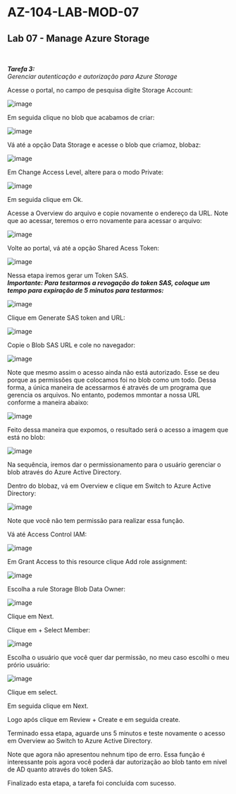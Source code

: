 # AZ-104-LAB-MOD-07

 <h2>Lab 07 - Manage Azure Storage</h2> <br>

 ***Tarefa 3:***  
    *Gerenciar autenticação e autorização para Azure Storage*

Acesse o portal, no campo de pesquisa digite Storage Account: 

![image](https://user-images.githubusercontent.com/107069287/194133897-a2e5ac43-b2c3-43e2-93e6-ebe703aee1f4.png)

Em seguida clique no blob que acabamos de criar: 

![image](https://user-images.githubusercontent.com/107069287/194134001-7ce22241-692a-430c-93bf-7d745c75f4b2.png)

Vá até a opção Data Storage e acesse o blob que criamoz, blobaz: 

![image](https://user-images.githubusercontent.com/107069287/194134300-58aaa864-6507-4f97-a5a9-fa8ff7d86c6b.png)

Em Change Access Level, altere para o modo Private: 

![image](https://user-images.githubusercontent.com/107069287/194134514-3b8ad7f8-20fc-4165-b32a-4cc6ef922508.png)

Em seguida clique em Ok. 

Acesse a Overview do arquivo e copie novamente o endereço da URL. Note que ao acessar, teremos o erro novamente para acessar o arquivo: 

![image](https://user-images.githubusercontent.com/107069287/194134859-5b07d600-6b9a-42c0-ab91-1d4703e9cb52.png)

Volte ao portal, vá até a opção Shared Acess Token: 

![image](https://user-images.githubusercontent.com/107069287/194135497-bd6460b4-c393-48e5-990f-8115699def66.png)

Nessa etapa iremos gerar um Token SAS.<br>
***Importante: Para testarmos a revogação do token SAS, coloque um tempo para expiração de 5 minutos para testarmos:***

![image](https://user-images.githubusercontent.com/107069287/194136076-be9ddf7e-6606-4746-b3bc-cce0bb33ecbd.png)

Clique em Generate SAS token and URL: 

![image](https://user-images.githubusercontent.com/107069287/194136128-1ee48bc5-b860-42e9-8604-741f5d238db9.png)

Copie o Blob SAS URL e cole no navegador: 

![image](https://user-images.githubusercontent.com/107069287/194136305-49c28f1a-08e1-4f2b-9ccf-b33b78cbc834.png)

Note que mesmo assim o acesso ainda não está autorizado. Esse se deu porque as permissões que colocamos foi no blob como um todo. Dessa forma, a única maneira de acessarmos é através de um programa que gerencia os arquivos. No entanto, podemos mmontar a nossa URL conforme a maneira abaixo: 

![image](https://user-images.githubusercontent.com/107069287/194137614-5408ccaa-0cef-4e38-8436-51250a5c5352.png)

Feito dessa maneira que expomos, o resultado será o acesso a imagem que está no blob: 

![image](https://user-images.githubusercontent.com/107069287/194137767-9fd4ce5a-40f9-4080-9253-4d470037ed77.png)

Na sequência, iremos dar o permissionamento para o usuário gerenciar o blob através do Azure Active Directory. 

Dentro do blobaz, vá em Overview e clique em Switch to Azure Active Directory: 

 ![image](https://user-images.githubusercontent.com/107069287/194139427-2d7fe57e-44c5-4b69-9a7f-19880ee7662c.png)

Note que você não tem permissão para realizar essa função. 

Vá até Access Control IAM: 

![image](https://user-images.githubusercontent.com/107069287/194139598-25cb695e-cd50-4037-8341-a86fa2388d6f.png)

Em Grant Access to this resource clique Add role assignment: 

![image](https://user-images.githubusercontent.com/107069287/194139768-610c70ea-6c23-4dad-8504-775b82a5abab.png)

Escolha a rule Storage Blob Data Owner: 

![image](https://user-images.githubusercontent.com/107069287/194140182-b177bf68-e981-4e89-8491-cee81e4b29f7.png)

Clique em Next. 

Clique em + Select Member: 

![image](https://user-images.githubusercontent.com/107069287/194140302-c7f9d304-bcc0-428b-99bc-3366c5d881cf.png)

Escolha o usuário que você quer dar permissão, no meu caso escolhi o meu prório usuário: 

![image](https://user-images.githubusercontent.com/107069287/194140481-4c9586cf-25fa-47a9-8761-9a0332840671.png)

Clique em select. 

Em seguida clique em Next. 

Logo após clique em Review + Create e em seguida create. 

Terminado essa etapa, aguarde uns 5 minutos e teste novamente o acesso em Overview ao Switch to Azure Active Directory. 

Note que agora não apresentou nehnum tipo de erro. Essa função é interessante pois agora você poderá dar autorização ao blob tanto em nível de AD quanto através do token SAS. 

Finalizado esta etapa, a tarefa foi concluída com sucesso. 

